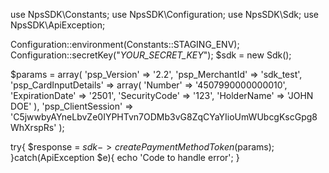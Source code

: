 use NpsSDK\Constants;
use NpsSDK\Configuration;
use NpsSDK\Sdk;
use NpsSDK\ApiException;

Configuration::environment(Constants::STAGING_ENV);
Configuration::secretKey("_YOUR_SECRET_KEY_");
$sdk = new Sdk();

$params = array(
    'psp_Version' => '2.2',
    'psp_MerchantId' => 'sdk_test',
    'psp_CardInputDetails' => array(
        'Number' => '4507990000000010',
        'ExpirationDate' => '2501',
        'SecurityCode' => '123',
        'HolderName' => 'JOHN DOE'
    ),
    'psp_ClientSession' => 'C5jwwbyAYneLbvZe0IYPHTvn7ODMb3vG8ZqCYaYIioUmWUbcgKscGpg8WhXrspRs'
);

try{ 
    $response = $sdk->createPaymentMethodToken($params); 
}catch(ApiException $e){ 
    echo 'Code to handle error'; 
} 

